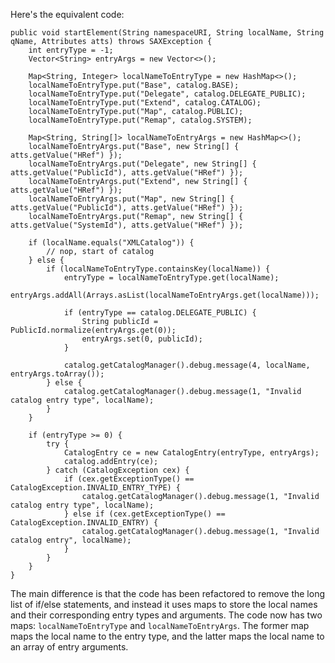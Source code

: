 Here's the equivalent code:

```
public void startElement(String namespaceURI, String localName, String qName, Attributes atts) throws SAXException {
    int entryType = -1;
    Vector<String> entryArgs = new Vector<>();

    Map<String, Integer> localNameToEntryType = new HashMap<>();
    localNameToEntryType.put("Base", catalog.BASE);
    localNameToEntryType.put("Delegate", catalog.DELEGATE_PUBLIC);
    localNameToEntryType.put("Extend", catalog.CATALOG);
    localNameToEntryType.put("Map", catalog.PUBLIC);
    localNameToEntryType.put("Remap", catalog.SYSTEM);

    Map<String, String[]> localNameToEntryArgs = new HashMap<>();
    localNameToEntryArgs.put("Base", new String[] { atts.getValue("HRef") });
    localNameToEntryArgs.put("Delegate", new String[] { atts.getValue("PublicId"), atts.getValue("HRef") });
    localNameToEntryArgs.put("Extend", new String[] { atts.getValue("HRef") });
    localNameToEntryArgs.put("Map", new String[] { atts.getValue("PublicId"), atts.getValue("HRef") });
    localNameToEntryArgs.put("Remap", new String[] { atts.getValue("SystemId"), atts.getValue("HRef") });

    if (localName.equals("XMLCatalog")) {
        // nop, start of catalog
    } else {
        if (localNameToEntryType.containsKey(localName)) {
            entryType = localNameToEntryType.get(localName);
            entryArgs.addAll(Arrays.asList(localNameToEntryArgs.get(localName)));

            if (entryType == catalog.DELEGATE_PUBLIC) {
                String publicId = PublicId.normalize(entryArgs.get(0));
                entryArgs.set(0, publicId);
            }

            catalog.getCatalogManager().debug.message(4, localName, entryArgs.toArray());
        } else {
            catalog.getCatalogManager().debug.message(1, "Invalid catalog entry type", localName);
        }
    }

    if (entryType >= 0) {
        try {
            CatalogEntry ce = new CatalogEntry(entryType, entryArgs);
            catalog.addEntry(ce);
        } catch (CatalogException cex) {
            if (cex.getExceptionType() == CatalogException.INVALID_ENTRY_TYPE) {
                catalog.getCatalogManager().debug.message(1, "Invalid catalog entry type", localName);
            } else if (cex.getExceptionType() == CatalogException.INVALID_ENTRY) {
                catalog.getCatalogManager().debug.message(1, "Invalid catalog entry", localName);
            }
        }
    }
}
``` 

The main difference is that the code has been refactored to remove the long list of if/else statements, and instead it uses maps to store the local names and their corresponding entry types and arguments. The code now has two maps: `localNameToEntryType` and `localNameToEntryArgs`. The former map maps the local name to the entry type, and the latter maps the local name to an array of entry arguments.